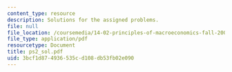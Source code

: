 ```yaml
---
content_type: resource
description: Solutions for the assigned problems.
file: null
file_location: /coursemedia/14-02-principles-of-macroeconomics-fall-2004/3bcf1d874936535cd108db53fb02e090_ps2_sol.pdf
file_type: application/pdf
resourcetype: Document
title: ps2_sol.pdf
uid: 3bcf1d87-4936-535c-d108-db53fb02e090
---
```

